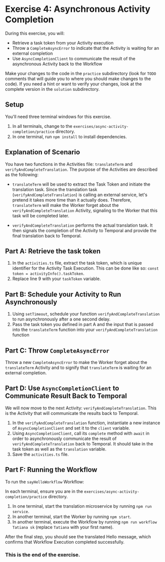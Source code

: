 # Exercise 4: Asynchronous Activity Completion

During this exercise, you will:

- Retrieve a task token from your Activity execution
- Throw a `CompleteAsyncError` to indicate that the Activity is waiting for an external completion
- Use `AsyncCompletionClient` to communicate the result of the asynchronous Activity back to the Workflow

Make your changes to the code in the `practice` subdirectory (look for `TODO` comments that will guide you to where you should make changes to the code). If you need a hint or want to verify your changes, look at the complete version in the `solution` subdirectory.

## Setup

You'll need three terminal windows for this exercise.

1. In all terminals, change to the `exercises/async-activity-completion/practice` directory.
2. In one terminal, run `npm install` to install dependencies.

## Explanation of Scenario

You have two functions in the Activities file: `translateTerm` and `verifyAndCompleteTranslation`. The purpose of the Activities are described as the following:

- `translateTerm` will be used to extract the Task Token and initiate the translation task. Since the translation task (`verifyAndCompleteTranslation`) is calling an external service, let's pretend it takes more time than it actually does. Therefore, `translateTerm` will make the Worker forget about the `verifyAndCompleteTranslation` Activity, signaling to the Worker that this task will be completed later.

- `verifyAndCompleteTranslation` performs the actual translation task. It then signals the completion of the Activity to Temporal and provide the final translation back to Temporal.

## Part A: Retrieve the task token

1. In the `activities.ts` file, extract the task token, which is unique identifier for the Activity Task Execution.   This can be done like so: `const token = activityInfo().taskToken`.
2. Replace line 9 with your `taskToken` variable.

## Part B: Schedule your Activity to Run Asynchronously

1. Using `setTimeout`, schedule your function `verifyAndCompleteTranslation` to run asynchronously after a one second delay.
2. Pass the task token you defined in part A and the input that is passed into the `translateTerm` function into your `verifyAndCompleteTranslation` function

## Part C: Throw `CompleteAsyncError`

Throw a new `CompleteAsyncError` to make the Worker forget about the `translateTerm` Activity and to signify that `translateTerm` is waiting for an external completion.

## Part D: Use `AsyncCompletionClient` to Communicate Result Back to Temporal

We will now move to the next Activity: `verifyAndCompleteTranslation`. This is the Activity that will communicate the results back to Temporal.

1. In the `verifyAndCompleteTranslation` function, instantiate a new instance of `AsyncCompletionClient` and set it to the `client` variable.
2. Using `AsyncCompletionClient`, call its `complete` method with `await` in order to asynchronously communicate the result of `verifyAndCompleteTranslation` back to Temporal. It should take in the task token as well as the `translation` variable.
3. Save the `activities.ts` file.

## Part F: Running the Workflow

To run the `sayHelloWorkflow` Workflow:

In each terminal, ensure you are in the `exercises/async-activity-completion/practice` directory.

1. In one terminal, start the translation microservice by running `npm run service`.
2. In another terminal, start the Worker by running `npm start`.
3. In another terminal, execute the Workflow by running `npm run workflow Tatiana sk` (replace `Tatiana` with your first name).

After the final step, you should see the translated Hello message, which confirms that Workflow Execution completed successfully.

### This is the end of the exercise.
